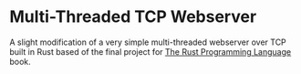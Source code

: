 # Multi-Threaded TCP Webserver

A slight modification of a very simple multi-threaded webserver over TCP built in Rust based of the final project for [The Rust Programming Language](https://doc.rust-lang.org/book/ch20-00-final-project-a-web-server.html) book.
